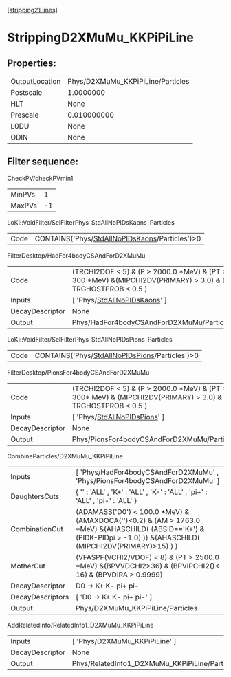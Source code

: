 [[stripping21 lines]](./stripping21-index)

# StrippingD2XMuMu_KKPiPiLine

## Properties:

|                |                                   |
|----------------|-----------------------------------|
| OutputLocation | Phys/D2XMuMu_KKPiPiLine/Particles |
| Postscale      | 1.0000000                         |
| HLT            | None                              |
| Prescale       | 0.010000000                       |
| L0DU           | None                              |
| ODIN           | None                              |

## Filter sequence:

CheckPV/checkPVmin1

|        |     |
|--------|-----|
| MinPVs | 1   |
| MaxPVs | -1  |

LoKi::VoidFilter/SelFilterPhys_StdAllNoPIDsKaons_Particles

|      |                                                                                                    |
|------|----------------------------------------------------------------------------------------------------|
| Code | CONTAINS('Phys/[StdAllNoPIDsKaons](./stripping21-commonparticles-stdallnopidskaons)/Particles')\>0 |

FilterDesktop/HadFor4bodyCSAndForD2XMuMu

|                 |                                                                                                                  |
|-----------------|------------------------------------------------------------------------------------------------------------------|
| Code            | (TRCHI2DOF \< 5) & (P \> 2000.0 \*MeV) & (PT \> 300 \*MeV) &(MIPCHI2DV(PRIMARY) \> 3.0) & ( TRGHOSTPROB \< 0.5 ) |
| Inputs          | [ 'Phys/[StdAllNoPIDsKaons](./stripping21-commonparticles-stdallnopidskaons)' ]                                |
| DecayDescriptor | None                                                                                                             |
| Output          | Phys/HadFor4bodyCSAndForD2XMuMu/Particles                                                                        |

LoKi::VoidFilter/SelFilterPhys_StdAllNoPIDsPions_Particles

|      |                                                                                                    |
|------|----------------------------------------------------------------------------------------------------|
| Code | CONTAINS('Phys/[StdAllNoPIDsPions](./stripping21-commonparticles-stdallnopidspions)/Particles')\>0 |

FilterDesktop/PionsFor4bodyCSAndForD2XMuMu

|                 |                                                                                                                   |
|-----------------|-------------------------------------------------------------------------------------------------------------------|
| Code            | (TRCHI2DOF \< 5) & (P \> 2000.0 \*MeV) & (PT \> 300\* MeV) & (MIPCHI2DV(PRIMARY) \> 3.0) & ( TRGHOSTPROB \< 0.5 ) |
| Inputs          | [ 'Phys/[StdAllNoPIDsPions](./stripping21-commonparticles-stdallnopidspions)' ]                                 |
| DecayDescriptor | None                                                                                                              |
| Output          | Phys/PionsFor4bodyCSAndForD2XMuMu/Particles                                                                       |

CombineParticles/D2XMuMu_KKPiPiLine

|                  |                                                                                                                                                                            |
|------------------|----------------------------------------------------------------------------------------------------------------------------------------------------------------------------|
| Inputs           | [ 'Phys/HadFor4bodyCSAndForD2XMuMu' , 'Phys/PionsFor4bodyCSAndForD2XMuMu' ]                                                                                              |
| DaughtersCuts    | { '' : 'ALL' , 'K+' : 'ALL' , 'K-' : 'ALL' , 'pi+' : 'ALL' , 'pi-' : 'ALL' }                                                                                               |
| CombinationCut   | (ADAMASS('D0') \< 100.0 \*MeV) & (AMAXDOCA('')\<0.2) & (AM \> 1763.0 \*MeV) &(AHASCHILD( (ABSID=='K+') & (PIDK-PIDpi \> -1.0) )) &(AHASCHILD( (MIPCHI2DV(PRIMARY)\>15) ) ) |
| MotherCut        | (VFASPF(VCHI2/VDOF) \< 8) & (PT \> 2500.0 \*MeV) &(BPVVDCHI2\>36) & (BPVIPCHI2()\< 16) & (BPVDIRA \> 0.9999)                                                               |
| DecayDescriptor  | D0 -\> K+ K- pi+ pi-                                                                                                                                                       |
| DecayDescriptors | [ 'D0 -\> K+ K- pi+ pi-' ]                                                                                                                                               |
| Output           | Phys/D2XMuMu_KKPiPiLine/Particles                                                                                                                                          |

AddRelatedInfo/RelatedInfo1_D2XMuMu_KKPiPiLine

|                 |                                                |
|-----------------|------------------------------------------------|
| Inputs          | [ 'Phys/D2XMuMu_KKPiPiLine' ]                |
| DecayDescriptor | None                                           |
| Output          | Phys/RelatedInfo1_D2XMuMu_KKPiPiLine/Particles |
